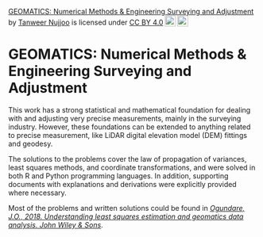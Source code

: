 <p xmlns:cc="http://creativecommons.org/ns#" xmlns:dct="http://purl.org/dc/terms/"><a property="dct:title" rel="cc:attributionURL" href="https://github.com/STR-Nujjoo/Geomatics--Num-Meth-and-Eng-Surv-and-Adj">GEOMATICS: Numerical Methods & Engineering Surveying and Adjustment</a> by <a rel="cc:attributionURL dct:creator" property="cc:attributionName" href="https://github.com/STR-Nujjoo">Tanweer Nujjoo</a> is licensed under <a href="http://creativecommons.org/licenses/by/4.0/?ref=chooser-v1" target="_blank" rel="license noopener noreferrer" style="display:inline-block;">CC BY 4.0<img style="height:22px!important;margin-left:3px;vertical-align:text-bottom;" src="https://mirrors.creativecommons.org/presskit/icons/cc.svg?ref=chooser-v1"><img style="height:22px!important;margin-left:3px;vertical-align:text-bottom;" src="https://mirrors.creativecommons.org/presskit/icons/by.svg?ref=chooser-v1"></a></p>

# GEOMATICS: Numerical Methods & Engineering Surveying and Adjustment
This work has a strong statistical and mathematical foundation for dealing with and adjusting very precise measurements, mainly in the surveying industry. However, these foundations can be extended to anything related to precise measurement, like LiDAR digital elevation model (DEM) fittings and geodesy. 

The solutions to the problems cover the law of propagation of variances, least squares methods, and coordinate transformations, and were solved in both R and Python programming languages. In addition, supporting documents with explanations and derivations were explicitly provided where necessary. 

Most of the problems and written solutions could be found in [*Ogundare, J.O., 2018. Understanding least squares estimation and geomatics data analysis. John Wiley & Sons*](https://books.google.co.za/books?id=hn9xDwAAQBAJ&lpg=PA13&ots=nqrk_IMUqm&dq=Understanding%20Least%20Squares%20Estimation%20and%20Geomatics%20Data%20Analysis&lr&pg=PP1#v=onepage&q=Understanding%20Least%20Squares%20Estimation%20and%20Geomatics%20Data%20Analysis&f=false).

